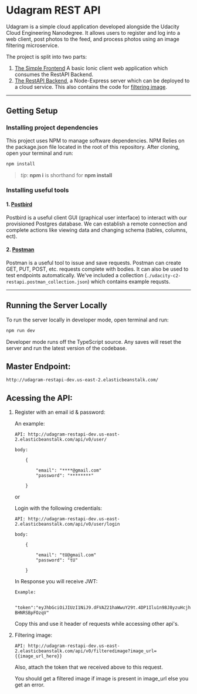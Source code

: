 # Udagram REST API

Udagram is a simple cloud application developed alongside the Udacity Cloud Engineering Nanodegree. It allows users to register and log into a web client, post photos to the feed, and process photos using an image filtering microservice.

The project is split into two parts:

1. [The Simple Frontend](https://github.com/udacity/cloud-developer/tree/master/course-02/exercises/udacity-c2-frontend)
   A basic Ionic client web application which consumes the RestAPI Backend.
2. [The RestAPI Backend](https://github.com/VarunRaj7/udagram-restapi/tree/master), a Node-Express server which can be deployed to a cloud service. This also contains the code for [filtering image](https://github.com/VarunRaj7/udagram-restapi/blob/master/src/controllers/v0/filteredimage/routes/filteredimage.router.ts).

---

## Getting Setup

### Installing project dependencies

This project uses NPM to manage software dependencies. NPM Relies on the package.json file located in the root of this repository. After cloning, open your terminal and run:

```bash
npm install
```

> _tip_: **npm i** is shorthand for **npm install**

### Installing useful tools

#### 1. [Postbird](https://github.com/paxa/postbird)

Postbird is a useful client GUI (graphical user interface) to interact with our provisioned Postgres database. We can establish a remote connection and complete actions like viewing data and changing schema (tables, columns, ect).

#### 2. [Postman](https://www.getpostman.com/downloads/)

Postman is a useful tool to issue and save requests. Postman can create GET, PUT, POST, etc. requests complete with bodies. It can also be used to test endpoints automatically. We've included a collection (`./udacity-c2-restapi.postman_collection.json`) which contains example requsts.

---

## Running the Server Locally

To run the server locally in developer mode, open terminal and run:

```bash
npm run dev
```

Developer mode runs off the TypeScript source. Any saves will reset the server and run the latest version of the codebase.

## Master Endpoint:

    http://udagram-restapi-dev.us-east-2.elasticbeanstalk.com/

## Acessing the API:

1.  Register with an email id & password:

    An example:

        API: http://udagram-restapi-dev.us-east-2.elasticbeanstalk.com/api/v0/user/

        body:

            {

                "email": "****@gmail.com"
                "password": "********"

            }

    or

    Login with the following credentials:

        API: http://udagram-restapi-dev.us-east-2.elasticbeanstalk.com/api/v0/user/login

        body:

            {

                "email": "tU@gmail.com"
                "password": "tU"

            }

    In Response you will receive JWT:

        Example:

            "token":"eyJhbGciOiJIUzI1NiJ9.dFVAZ21haWwuY29t.4DP1Ilu1n98J8yzuHcjhNAHwdwLnXe-BHNRSBpFOzqV"

    Copy this and use it header of requests while accessing other api's.

2.  Filtering image:

        API: http://udagram-restapi-dev.us-east-2.elasticbeanstalk.com/api/v0/filteredimage?image_url={{image_url_here}}

    Also, attach the token that we received above to this request.

    You should get a filtered image if image is present in image_url else you get an error.
